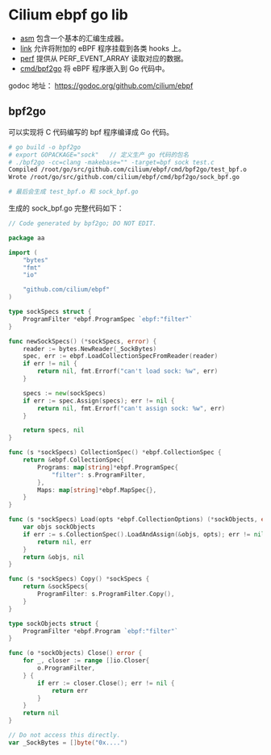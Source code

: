 # Cilium ebpf go lib

- [asm](https://pkg.go.dev/github.com/cilium/ebpf/asm) 包含一个基本的汇编生成器。
- [link](https://pkg.go.dev/github.com/cilium/ebpf/link) 允许将附加的 eBPF 程序挂载到各类 hooks 上。
- [perf](https://pkg.go.dev/github.com/cilium/ebpf/perf) 提供从 PERF_EVENT_ARRAY 读取对应的数据。
- [cmd/bpf2go](https://pkg.go.dev/github.com/cilium/ebpf/cmd/bpf2go) 将 eBPF 程序嵌入到 Go 代码中。

godoc 地址： https://godoc.org/github.com/cilium/ebpf

## bpf2go

可以实现将 C 代码编写的 bpf 程序编译成 Go 代码。

```bash
# go build -o bpf2go
# export GOPACKAGE="sock"   // 定义生产 go 代码的包名
# ./bpf2go -cc=clang -makebase="" -target=bpf sock test.c
Compiled /root/go/src/github.com/cilium/ebpf/cmd/bpf2go/test_bpf.o
Wrote /root/go/src/github.com/cilium/ebpf/cmd/bpf2go/sock_bpf.go

# 最后会生成 test_bpf.o 和 sock_bpf.go
```

生成的 sock_bpf.go 完整代码如下：

```go
// Code generated by bpf2go; DO NOT EDIT.

package aa

import (
	"bytes"
	"fmt"
	"io"

	"github.com/cilium/ebpf"
)

type sockSpecs struct {
	ProgramFilter *ebpf.ProgramSpec `ebpf:"filter"`
}

func newSockSpecs() (*sockSpecs, error) {
	reader := bytes.NewReader(_SockBytes)
	spec, err := ebpf.LoadCollectionSpecFromReader(reader)
	if err != nil {
		return nil, fmt.Errorf("can't load sock: %w", err)
	}

	specs := new(sockSpecs)
	if err := spec.Assign(specs); err != nil {
		return nil, fmt.Errorf("can't assign sock: %w", err)
	}

	return specs, nil
}

func (s *sockSpecs) CollectionSpec() *ebpf.CollectionSpec {
	return &ebpf.CollectionSpec{
		Programs: map[string]*ebpf.ProgramSpec{
			"filter": s.ProgramFilter,
		},
		Maps: map[string]*ebpf.MapSpec{},
	}
}

func (s *sockSpecs) Load(opts *ebpf.CollectionOptions) (*sockObjects, error) {
	var objs sockObjects
	if err := s.CollectionSpec().LoadAndAssign(&objs, opts); err != nil {
		return nil, err
	}
	return &objs, nil
}

func (s *sockSpecs) Copy() *sockSpecs {
	return &sockSpecs{
		ProgramFilter: s.ProgramFilter.Copy(),
	}
}

type sockObjects struct {
	ProgramFilter *ebpf.Program `ebpf:"filter"`
}

func (o *sockObjects) Close() error {
	for _, closer := range []io.Closer{
		o.ProgramFilter,
	} {
		if err := closer.Close(); err != nil {
			return err
		}
	}
	return nil
}

// Do not access this directly.
var _SockBytes = []byte("0x....")

```

